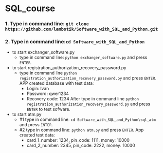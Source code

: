 # SQL_course
### 1. Type in command line: ```git clone https://github.com/lambotik/Software_with_SQL_and_Python.git```
### 2. Type in command line:```cd Software_with_SQL_and_Python```
- to start exchanger_software.py
    - type in command line: ```python exchanger_software.py``` and press ```ENTER```
- to start registration_authorization_recovery_password.py
  - type in command line ```python registration_authorization_recovery_password.py``` and press ```ENTER```.
    APP created database with test data:
    - Login: Ivan
    - Password: qwer1234
    - Recovery code: 1234
After type in command line ```python registration_authorization_recovery_password.py``` and press ```ENTER``` to test sofware.
- to start atm.py
   - #1 type in command line: ```cd Software_with_SQL_and_Python\sql_atm``` and press ```ENTER```.
   - #2 type in command line: ```python atm.py``` and press ```ENTER```.
     App created test data:
     - card_1_number: 1234, pin_code: 1111, money: 10000
     - card_2_number: 2345, pin_code: 2222, money: 10000
  

